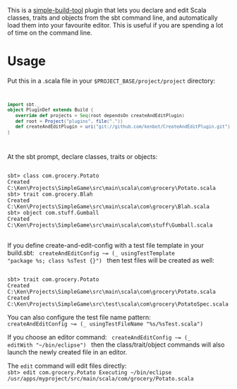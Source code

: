 This is a <a href="https://github.com/sbt/sbt">simple-build-tool</a> plugin that lets you declare and edit Scala classes, 
traits and objects from the sbt command line, and automatically load them into your favourite editor.  This is useful if you are spending a lot of time on the command line.

# Usage
Put this in a .scala file in your <code>$PROJECT_BASE/project/project</code> directory:
<code>
```scala
import sbt._
object PluginDef extends Build {
   override def projects = Seq(root dependsOn createAndEditPlugin)
   def root = Project("plugins", file(".")) 
   def createAndEditPlugin = uri("git://github.com/kenbot/CreateAndEditPlugin.git")
}
```
</code>

 At the sbt prompt, declare classes, traits or objects:
<pre>
<code>
sbt> class com.grocery.Potato
Created C:\Ken\Projects\SimpleGame\src\main\scala\com\grocery\Potato.scala
sbt> trait com.grocery.Blah
Created C:\Ken\Projects\SimpleGame\src\main\scala\com\grocery\Blah.scala
sbt> object com.stuff.Gumball
Created C:\Ken\Projects\SimpleGame\src\main\scala\com\stuff\Gumball.scala
</code>
</pre>

If you define create-and-edit-config with a test file template in your build.sbt:
<code>
createAndEditConfig ~= (_ usingTestTemplate "package %s; class %sTest {}")
</code>
then test files will be created as well:

<code>
sbt> trait com.grocery.Potato
Created C:\Ken\Projects\SimpleGame\src\main\scala\com\grocery\Potato.scala
Created C:\Ken\Projects\SimpleGame\src\test\scala\com\grocery\PotatoSpec.scala
</code>

You can also configure the test file name pattern:
<code>
createAndEditConfig ~= (_ usingTestFileName "%s/%sTest.scala")
</code>

If you choose an editor command:
<code>
createAndEditConfig ~= (_ editWith "~/bin/eclipse")
</code>
then the class/trait/object commands will also launch the newly created file in an editor.

The <code>edit</code> command will edit files directly:
<code>
sbt> edit com.grocery.Potato
Executing ~/bin/eclipse /usr/apps/myproject/src/main/scala/com/grocery/Potato.scala
</code>

